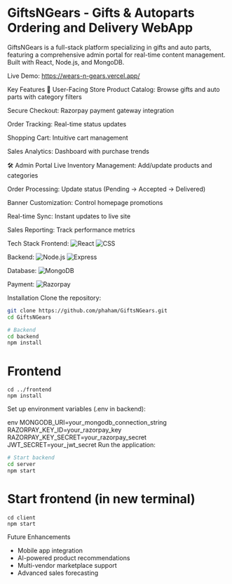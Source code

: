 # GiftsNGears - Gifts & Autoparts Ordering and Delivery WebApp

<!--
![Home Page image](https://ibb.co/rGGpdcg4)
-->
GiftsNGears is a full-stack platform specializing in gifts and auto parts, featuring a comprehensive admin portal for real-time content management. Built with React, Node.js, and MongoDB.

Live Demo: https://wears-n-gears.vercel.app/

Key Features
🛒 User-Facing Store
Product Catalog: Browse gifts and auto parts with category filters

Secure Checkout: Razorpay payment gateway integration

Order Tracking: Real-time status updates

Shopping Cart: Intuitive cart management

Sales Analytics: Dashboard with purchase trends

🛠️ Admin Portal
Live Inventory Management: Add/update products and categories

Order Processing: Update status (Pending → Accepted → Delivered)

Banner Customization: Control homepage promotions

Real-time Sync: Instant updates to live site

Sales Reporting: Track performance metrics

Tech Stack
Frontend:
![React](https://img.shields.io/badge/React-20232A?style=for-the-badge&logo=react&logoColor=61DAFB)
![CSS](https://img.shields.io/badge/CSS3-1572B6?style=for-the-badge&logo=css3&logoColor=white)

Backend:
![Node.js](https://img.shields.io/badge/Node.js-339933?style=for-the-badge&logo=nodedotjs&logoColor=white)
![Express](https://img.shields.io/badge/Express.js-000000?style=for-the-badge&logo=express&logoColor=white)

Database:
![MongoDB](https://img.shields.io/badge/MongoDB-4EA94B?style=for-the-badge&logo=mongodb&logoColor=white)

Payment:
![Razorpay](https://img.shields.io/badge/Razorpay-02042B?style=for-the-badge&logo=razorpay&logoColor=3395FF)

<!--
Screenshots
User Interface

Admin Portal
Dashboard	Product Management
https://admin-dashboard.png 
Sales analytics overview	Add/edit products and categories
Order Management	Banner Control
https://admin-orders.png
Update order status in real-time	Customize homepage promotions
Getting Started
Prerequisites
Node.js (v16+)

MongoDB Atlas account or local instance

Razorpay merchant account
-->
Installation
Clone the repository:

```bash
git clone https://github.com/phaham/GiftsNGears.git
cd GiftsNGears
```
```bash
# Backend
cd backend
npm install
```
# Frontend
```
cd ../frontend
npm install
```
Set up environment variables (.env in backend):

env
MONGODB_URI=your_mongodb_connection_string
RAZORPAY_KEY_ID=your_razorpay_key
RAZORPAY_KEY_SECRET=your_razorpay_secret
JWT_SECRET=your_jwt_secret
Run the application:

```bash
# Start backend
cd server
npm start
```
# Start frontend (in new terminal)
```
cd client
npm start
```

Future Enhancements
- Mobile app integration
- AI-powered product recommendations
- Multi-vendor marketplace support
- Advanced sales forecasting
